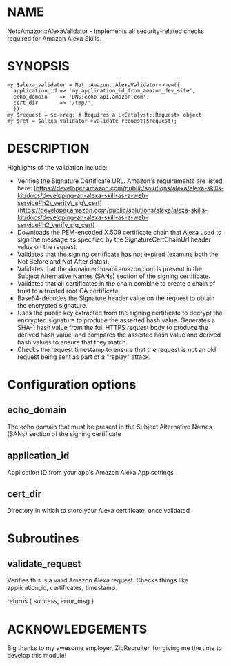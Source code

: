 # NAME

Net::Amazon::AlexaValidator - implements all security-related checks required for
Amazon Alexa Skills.

# SYNOPSIS

    my $alexa_validator = Net::Amazon::AlexaValidator->new({
      application_id => 'my_application_id_from_amazon_dev_site',
      echo_domain    => 'DNS:echo-api.amazon.com',
      cert_dir       => '/tmp/',
      });
    my $request = $c->req; # Requires a L<Catalyst::Request> object
    my $ret = $alexa_validator->validate_request($request);

# DESCRIPTION

Highlights of the validation include:

- Verifies the Signature Certificate URL. Amazon's requirements are listed here: [https://developer.amazon.com/public/solutions/alexa/alexa-skills-kit/docs/developing-an-alexa-skill-as-a-web-service#h2\_verify\_sig\_cert](https://developer.amazon.com/public/solutions/alexa/alexa-skills-kit/docs/developing-an-alexa-skill-as-a-web-service#h2_verify_sig_cert)
- Downloads the PEM-encoded X.509 certificate chain that Alexa used to sign the message as specified by the SignatureCertChainUrl header value on the request.
- Validates that the signing certificate has not expired (examine both the Not Before and Not After dates).
- Validates that the domain echo-api.amazon.com is present in the Subject Alternative Names (SANs) section of the signing certificate.
- Validates that all certificates in the chain combine to create a chain of trust to a trusted root CA certificate.
- Base64-decodes the Signature header value on the request to obtain the encrypted signature.
- Uses the public key extracted from the signing certificate to decrypt the encrypted signature to produce the asserted hash value. Generates a SHA-1 hash value from the full HTTPS request body to produce the derived hash value, and compares the asserted hash value and derived hash values to ensure that they match.
- Checks the request timestamp to ensure that the request is not an old request being sent as part of a "replay" attack.

# Configuration options

## echo\_domain

The echo domain that must be present in the Subject Alternative Names (SANs) section of the signing certificate

## application\_id

Application ID from your app's Amazon Alexa App settings

## cert\_dir

Directory in which to store your Alexa certificate, once validated

# Subroutines

## validate\_request

Verifies this is a valid Amazon Alexa request. Checks things like application\_id, certificates, timestamp.

returns { success, error\_msg }

# ACKNOWLEDGEMENTS

Big thanks to my awesome employer, ZipRecruiter, for giving me the time to develop this module!
